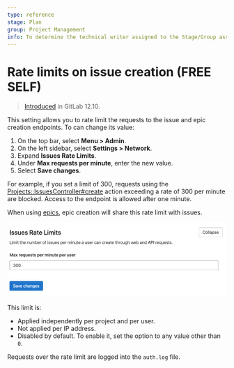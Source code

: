 ```yaml
---
type: reference
stage: Plan
group: Project Management
info: To determine the technical writer assigned to the Stage/Group associated with this page, see https://about.gitlab.com/handbook/engineering/ux/technical-writing/#assignments
---
```


# Rate limits on issue creation **(FREE SELF)**

> [Introduced](https://gitlab.com/gitlab-org/gitlab/-/merge_requests/28129) in GitLab 12.10.

This setting allows you to rate limit the requests to the issue and epic creation endpoints.
To can change its value:

1. On the top bar, select **Menu > Admin**.
1. On the left sidebar, select **Settings > Network**.
1. Expand **Issues Rate Limits**.
1. Under **Max requests per minute**, enter the new value.
1. Select **Save changes**.

For example, if you set a limit of 300, requests using the
[Projects::IssuesController#create](https://gitlab.com/gitlab-org/gitlab/blob/master/app/controllers/projects/issues_controller.rb)
action exceeding a rate of 300 per minute are blocked. Access to the endpoint is allowed after one minute.

When using [epics](../../group/epics/index.md), epic creation will share this rate limit with issues.

![Rate limits on issues creation](img/rate_limit_on_issues_creation_v14_2.png)

This limit is:

- Applied independently per project and per user.
- Not applied per IP address.
- Disabled by default. To enable it, set the option to any value other than `0`.

Requests over the rate limit are logged into the `auth.log` file.
